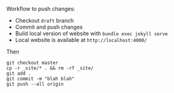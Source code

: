 Workflow to push changes:

- Checkout `draft` branch
- Commit and push changes
- Build local version of website with `bundle exec jekyll serve`
- Local website is available at `http://localhost:4000/`

Then 

```
git checkout master
cp -r _site/* . && rm -rf _site/
git add .
git commit -m "blah blah"
git push --all origin
```
